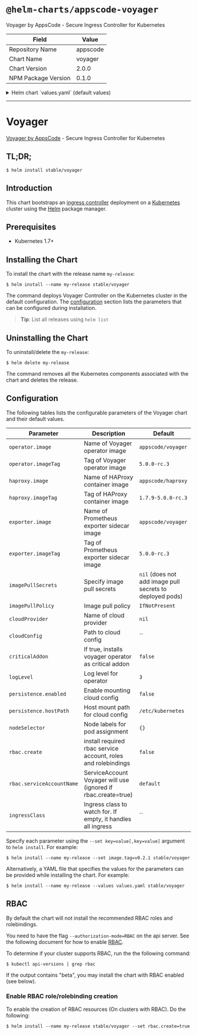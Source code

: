# `@helm-charts/appscode-voyager`

Voyager by AppsCode - Secure Ingress Controller for Kubernetes

| Field               | Value    |
| ------------------- | -------- |
| Repository Name     | appscode |
| Chart Name          | voyager  |
| Chart Version       | 2.0.0    |
| NPM Package Version | 0.1.0    |

<details>

<summary>Helm chart `values.yaml` (default values)</summary>

```yaml
##
## Voyager chart configuration
##
operator:
  image: appscode/voyager
  imageTag: 5.0.0-rc.3
## Docker image containing HAProxy binary
haproxy:
  image: appscode/haproxy
  imageTag: 1.7.9-5.0.0-rc.3
## Docker image containing Prometheus exporter
exporter:
  image: appscode/voyager
  imageTag: 5.0.0-rc.3
## Optionally specify an array of imagePullSecrets.
## Secrets must be manually created in the namespace.
## ref: https://kubernetes.io/docs/concepts/containers/images/#specifying-imagepullsecrets-on-a-pod
##
# imagePullSecrets:
#   - name: myRegistryKeySecretName
## Specify a imagePullPolicy
## ref: http://kubernetes.io/docs/user-guide/images/#pre-pulling-images
##
imagePullPolicy: IfNotPresent
## Use cloud provider here. Read details https://github.com/appscode/voyager/blob/master/docs/user-guide/README.md
cloudProvider:
## The path to the cloud provider configuration file. Empty string for no configuration file.
## ie. for azure use /etc/kubernetes/azure.json
cloudConfig: ''
## Installs voyager operator as critical addon
## https://kubernetes.io/docs/tasks/administer-cluster/guaranteed-scheduling-critical-addon-pods/
criticalAddon: false
## Log level for voyager
logLevel: 3
persistence:
  enabled: false
  hostPath: /etc/kubernetes

## Node labels for pod assignment
## Ref: https://kubernetes.io/docs/user-guide/node-selection/
##
nodeSelector: {}

## Install Default RBAC roles and bindings
rbac:
  ## If true, create & use RBAC resources
  create: false
  ## Ignored if rbac.create is true
  serviceAccountName: default

# this flag can be set to 'voyager' to handle only ingress
# with annotation kubernetes.io/ingress.class=voyager.
ingressClass:
```

</details>

---

# Voyager

[Voyager by AppsCode](https://github.com/appscode/voyager) - Secure Ingress Controller for Kubernetes

## TL;DR;

```console
$ helm install stable/voyager
```

## Introduction

This chart bootstraps an [ingress controller](https://github.com/appscode/voyager) deployment on a [Kubernetes](http://kubernetes.io) cluster using the [Helm](https://helm.sh) package manager.

## Prerequisites

- Kubernetes 1.7+

## Installing the Chart

To install the chart with the release name `my-release`:

```console
$ helm install --name my-release stable/voyager
```

The command deploys Voyager Controller on the Kubernetes cluster in the default configuration. The [configuration](#configuration) section lists the parameters that can be configured during installation.

> **Tip**: List all releases using `helm list`

## Uninstalling the Chart

To uninstall/delete the `my-release`:

```console
$ helm delete my-release
```

The command removes all the Kubernetes components associated with the chart and deletes the release.

## Configuration

The following tables lists the configurable parameters of the Voyager chart and their default values.

| Parameter                 | Description                                                   | Default                                                  |
| ------------------------- | ------------------------------------------------------------- | -------------------------------------------------------- |
| `operator.image`          | Name of Voyager operator image                                | `appscode/voyager`                                       |
| `operator.imageTag`       | Tag of Voyager operator image                                 | `5.0.0-rc.3`                                             |
| `haproxy.image`           | Name of HAProxy container image                               | `appscode/haproxy`                                       |
| `haproxy.imageTag`        | Tag of HAProxy container image                                | `1.7.9-5.0.0-rc.3`                                       |
| `exporter.image`          | Name of Prometheus exporter sidecar image                     | `appscode/voyager`                                       |
| `exporter.imageTag`       | Tag of Prometheus exporter sidecar image                      | `5.0.0-rc.3`                                             |
| `imagePullSecrets`        | Specify image pull secrets                                    | `nil` (does not add image pull secrets to deployed pods) |
| `imagePullPolicy`         | Image pull policy                                             | `IfNotPresent`                                           |
| `cloudProvider`           | Name of cloud provider                                        | `nil`                                                    |
| `cloudConfig`             | Path to cloud config                                          | ``                                                       |
| `criticalAddon`           | If true, installs voyager operator as critical addon          | `false`                                                  |
| `logLevel`                | Log level for operator                                        | `3`                                                      |
| `persistence.enabled`     | Enable mounting cloud config                                  | `false`                                                  |
| `persistence.hostPath`    | Host mount path for cloud config                              | `/etc/kubernetes`                                        |
| `nodeSelector`            | Node labels for pod assignment                                | `{}`                                                     |
| `rbac.create`             | install required rbac service account, roles and rolebindings | `false`                                                  |
| `rbac.serviceAccountName` | ServiceAccount Voyager will use (ignored if rbac.create=true) | `default`                                                |
| `ingressClass`            | Ingress class to watch for. If empty, it handles all ingress  | ``                                                       |

Specify each parameter using the `--set key=value[,key=value]` argument to `helm install`. For example:

```console
$ helm install --name my-release --set image.tag=v0.2.1 stable/voyager
```

Alternatively, a YAML file that specifies the values for the parameters can be provided while
installing the chart. For example:

```console
$ helm install --name my-release --values values.yaml stable/voyager
```

## RBAC

By default the chart will not install the recommended RBAC roles and rolebindings.

You need to have the flag `--authorization-mode=RBAC` on the api server. See the following document for how to enable [RBAC](https://kubernetes.io/docs/admin/authorization/rbac/).

To determine if your cluster supports RBAC, run the the following command:

```console
$ kubectl api-versions | grep rbac
```

If the output contains "beta", you may install the chart with RBAC enabled (see below).

### Enable RBAC role/rolebinding creation

To enable the creation of RBAC resources (On clusters with RBAC). Do the following:

```console
$ helm install --name my-release stable/voyager --set rbac.create=true
```
